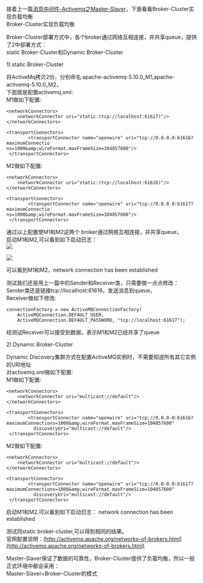 ﻿接着上一篇[消息中间件-Activemq之Master-Slaver](http://my.oschina.net/OutOfMemory/blog/596343)，下面看看Broker-Cluster实现负载均衡  
Broker-Cluster实现负载均衡

Broker-Cluster部署方式中，各个broker通过网络互相连接，并共享queue，提供了2中部署方式：  
static Broker-Cluster和Dynamic Broker-Cluster

1).static Broker-Cluster

将ActiveMq拷贝2份，分别命名:apache-activemq-5.10.0\_M1,apache-activemq-5.10.0\_M2，  
下面就是配置activemq,xml:  
M1做如下配置:  

```
<networkConnectors>
	<networkConnector uri="static:(tcp://localhost:61617)"/>
</networkConnectors>
```

```
<transportConnectors>
        <transportConnector name="openwire" uri="tcp://0.0.0.0:61616?maximumConnectio        ns=1000&amp;wireFormat.maxFrameSize=104857600"/>
 </transportConnectors>
```

M2做如下配置:  

```
<networkConnectors>
	<networkConnector uri="static:(tcp://localhost:61616)"/>
</networkConnectors>
```

```
<transportConnectors>
        <transportConnector name="openwire" uri="tcp://0.0.0.0:61617?maximumConnectio        ns=1000&amp;wireFormat.maxFrameSize=104857600"/>
 </transportConnectors>
```

通过以上配置使M1和M2这两个 broker通过网络互相连接，并共享queue，  
启动M1和M2,可以看到如下启动日志：  
![](http://static.oschina.net/uploads/space/2016/0103/194536_ySvR_159239.png)  

![](http://static.oschina.net/uploads/space/2016/0103/194609_AlHc_159239.png)  

可以看到M1和M2，network connection has been established

测试我们还是用上一篇中的Sender和Receiver类，只需要做一点点修改：  
Sender类还是链接tcp://localhost:61616，发送消息到queue，  
Receiver做如下修改:  

```
connectionFactory = new ActiveMQConnectionFactory(
	ActiveMQConnection.DEFAULT_USER,
	ActiveMQConnection.DEFAULT_PASSWORD, "tcp://localhost:61617");
```

经测试Receiver可以接受到数据，表示M1和M2已经共享了queue

2).Dynamic Broker-Cluster

Dynamic Discovery集群方式在配置ActiveMQ实例时，不需要知道所有其它实例的URI地址  
对activemq.xml做如下配置:  
M1做如下配置:  

```
<networkConnectors>
	<networkConnector uri="multicast://default"/>
</networkConnectors>
```

```
<transportConnectors>
        <transportConnector name="openwire" uri="tcp://0.0.0.0:61616? maximumConnections=1000&amp;wireFormat.maxFrameSize=104857600"
          discoveryUri="multicast://default"/>
 </transportConnectors>
```

M2做如下配置:

```
<networkConnectors>
	<networkConnector uri="multicast://default"/>
</networkConnectors>
```

```
<transportConnectors>
        <transportConnector name="openwire" uri="tcp://0.0.0.0:61617? maximumConnections=1000&amp;wireFormat.maxFrameSize=104857600"
          discoveryUri="multicast://default"/>
 </transportConnectors>
```

启动M1和M2,可以看到如下启动日志： network connection has been established

测试同static broker-cluster,可以得到相同的结果。  
官网配置说明：[http://activemq.apache.org/networks-of-brokers.html](http://activemq.apache.org/networks-of-brokers.html)

Master-Slaver保证了数据的可靠性，Broker-Cluster提供了负载均衡，所以一般正式环境中都会采用：  
Master-Slaver+Broker-Cluster的模式